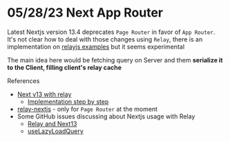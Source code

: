 # 05/28/23 Next App Router

Latest Nextjs version 13.4 deprecates `Page Router` in favor of `App Router`. It's not clear how to deal with those changes using `Relay`, there is an implementation on [relayjs examples](https://github.com/relayjs/relay-examples/tree/main/issue-tracker-next-v13) but it seems experimental

The main idea here would be fetching query on Server and them **serialize it to the Client, filling client's relay cache**

References
- [Next v13 with relay](https://github.com/relayjs/relay-examples/tree/main/issue-tracker-next-v13)
  - [Implementation step by step](https://github.com/Roshanjossey/nextjs-13-relay)
- [relay-nextjs](https://reverecre.github.io/relay-nextjs/) - only for `Page Router` at the moment
- Some GitHub issues discussing about Nextjs usage with Relay
  - [Relay and Next13](https://github.com/facebook/relay/issues/4107)
  - [useLazyLoadQuery](https://github.com/facebook/relay/issues/4195)